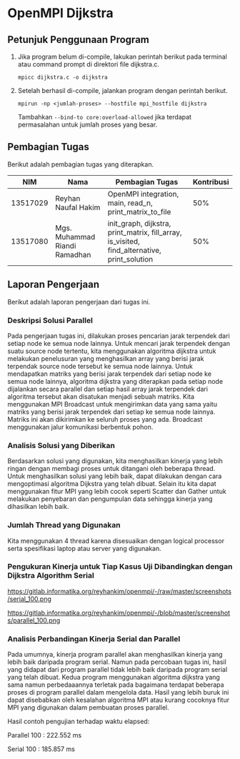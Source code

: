 # OpenMPI Dijkstra

## Petunjuk Penggunaan Program
1.  Jika program belum di-compile, lakukan perintah berikut pada terminal atau command prompt di direktori file dijkstra.c.
    
    `mpicc dijkstra.c -o dijkstra`

2.  Setelah berhasil di-compile, jalankan program dengan perintah berikut.

    `mpirun -np <jumlah-proses> --hostfile mpi_hostfile dijkstra`
    
    Tambahkan `--bind-to core:overload-allowed` jika terdapat permasalahan untuk jumlah proses yang besar.
    
## Pembagian Tugas
Berikut adalah pembagian tugas yang diterapkan.

| NIM | Nama | Pembagian Tugas | Kontribusi |
| ------ | ------ | ------ | ------ | 
| 13517029 | Reyhan Naufal Hakim | OpenMPI integration, main, read_n, print_matrix_to_file | 50% |
| 13517080 | Mgs. Muhammad Riandi Ramadhan | init_graph, dijkstra, print_matrix, fill_array, is_visited, find_alternative, print_solution | 50% | 

## Laporan Pengerjaan
Berikut adalah laporan pengerjaan dari tugas ini.

### Deskripsi Solusi Parallel
Pada pengerjaan tugas ini, dilakukan proses pencarian jarak terpendek dari setiap node ke semua node lainnya.
Untuk mencari jarak terpendek dengan suatu source node tertentu, kita menggunakan algoritma dijkstra untuk melakukan penelusuran yang menghasilkan array yang berisi jarak terpendak source node tersebut ke semua node lainnya.
Untuk mendapatkan matriks yang berisi jarak terpendek dari setiap node ke semua node lainnya, algoritma dijkstra yang diterapkan pada setiap node dijalankan secara parallel dan setiap hasil array jarak terpendek dari algoritma tersebut akan disatukan menjadi sebuah matriks.
Kita menggunakan MPI Broadcast untuk mengirimkan data yang sama yaitu matriks yang berisi jarak terpendek dari setiap ke semua node lainnya. Matriks ini akan dikirimkan ke seluruh proses yang ada. Broadcast menggunakan jalur komunikasi berbentuk pohon.

### Analisis Solusi yang Diberikan
Berdasarkan solusi yang digunakan, kita menghasilkan kinerja yang lebih ringan dengan membagi proses untuk ditangani oleh beberapa thread.
Untuk menghasilkan solusi yang lebih baik, dapat dilakukan dengan cara mengoptimasi algoritma Dijkstra yang telah dibuat.
Selain itu kita dapat menggunakan fitur MPI yang lebih cocok seperti Scatter dan Gather untuk melakukan penyebaran dan pengumpulan data sehingga kinerja yang dihasilkan lebih baik.

### Jumlah Thread yang Digunakan
Kita menggunakan 4 thread karena disesuaikan dengan logical processor serta spesifikasi laptop atau server yang digunakan.

### Pengukuran Kinerja untuk Tiap Kasus Uji Dibandingkan dengan Dijkstra Algorithm Serial
https://gitlab.informatika.org/reyhankim/openmpi/-/raw/master/screenshots/serial_100.png

https://gitlab.informatika.org/reyhankim/openmpi/-/blob/master/screenshots/parallel_100.png

### Analisis Perbandingan Kinerja Serial dan Parallel
Pada umumnya, kinerja program parallel akan menghasilkan kinerja yang lebih baik daripada program serial. Namun pada percobaan tugas ini, hasil yang didapat dari program parallel tidak lebih baik daripada program serial yang telah dibuat.
Kedua program menggunakan algoritma dijkstra yang sama namun perbedaaannya terletak pada bagaimana terdapat beberapa proses di program parallel dalam mengelola data.
Hasil yang lebih buruk ini dapat disebabkan oleh kesalahan algoritma MPI atau kurang cocoknya fitur MPI yang digunakan dalam pembuatan proses parallel.

Hasil contoh pengujian terhadap waktu elapsed:

Parallel 100 : 222.552 ms

Serial 100 : 185.857 ms
